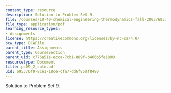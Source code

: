 ```yaml
---
content_type: resource
description: Solution to Problem Set 9.
file: /courses/10-40-chemical-engineering-thermodynamics-fall-2003/695376f98ce118cecfa7dd6f85af8480_ps09_2_soln.pdf
file_type: application/pdf
learning_resource_types:
- Assignments
license: https://creativecommons.org/licenses/by-nc-sa/4.0/
ocw_type: OCWFile
parent_title: Assignments
parent_type: CourseSection
parent_uid: c776a51e-ecca-7cb1-889f-b466b5fe1890
resourcetype: Document
title: ps09_2_soln.pdf
uid: 695376f9-8ce1-18ce-cfa7-dd6f85af8480
---
```

Solution to Problem Set 9.